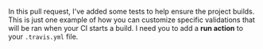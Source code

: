 In this pull request, I've added some tests to help ensure the project builds. This is just one example of how you can customize specific validations that will be ran when your CI starts a build. I need you to add a **run action** to your `.travis.yml` file.